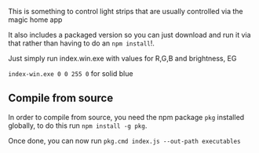 This is something to control light strips that are usually controlled via the magic home app

It also includes a packaged version so you can just download and run it via that rather than having to do an `npm install`!.

Just simply run index.win.exe with values for R,G,B and brightness, EG

`index-win.exe 0 0 255 0` for solid blue

## Compile from source

In order to compile from source, you need the npm package `pkg` installed globally, to do this run `npm install -g pkg`.

Once done, you can now run `pkg.cmd index.js --out-path executables`